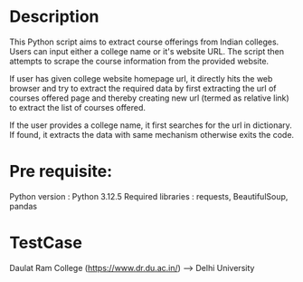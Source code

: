 # Description
This Python script aims to extract course offerings from Indian colleges. Users can input either a college name or it's website URL. The script then attempts to scrape the course information from the provided website.

If user has given college website homepage url, it directly hits the web browser and try to extract the required data by first extracting the url of courses offered page and thereby creating new url (termed as relative link) to extract the list of courses offered. 

If the user provides a college name, it first searches for the url in dictionary. If found, it extracts the data with same mechanism otherwise exits the code.

# Pre requisite:
Python version : Python 3.12.5
Required libraries : requests, BeautifulSoup, pandas

# TestCase
Daulat Ram College (https://www.dr.du.ac.in/) --> Delhi University

